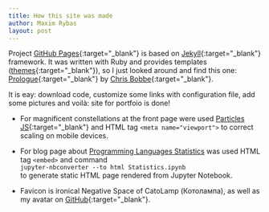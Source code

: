 ```yaml
---
title: How this site was made
author: Maxim Rybas
layout: post
---
```


Project [GitHub Pages](https://pages.github.com/){:target="_blank"} is based on [Jekyll](https://jekyllrb.com/){:target="_blank"} framework. It was written with Ruby and provides templates ([themes](https://jamstackthemes.dev/ssg/jekyll/){:target="_blank"}), so I just looked around and find this one: [Prologue](https://chrisbobbe.github.io/jekyll-theme-prologue/){:target="_blank"} by [Chris Bobbe](https://chrisbobbe.github.io/){:target="_blank"}.

It is eay: download code, customize some links with configuration file, add some pictures and voilà: site for portfoio is done!

* For magnificent constellations at the front page were used [Particles JS](https://vincentgarreau.com/particles.js/){:target="_blank"} and HTML tag `<meta name="viewport">` to correct scaling on mobile devices.
* For blog page about [Programming Languages Statistics](/2019/12/08/lang-stats.html) was used HTML tag `<embed>` and command <br>`jupyter-nbconverter --to html Statistics.ipynb` <br>to generate static HTML page rendered from Jupyter Notebook.

* Favicon is ironical Negative Space of CatoLamp (Котолампа), as well as my avatar on [GitHub](https://github.com/maxqwerty){:target="_blank"}.